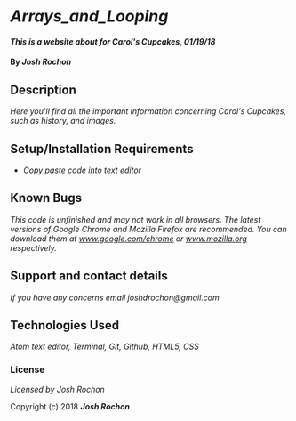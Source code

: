 # _Arrays_and_Looping_

#### _This is a website about for Carol's Cupcakes, 01/19/18_

#### By _**Josh Rochon**_

## Description

_Here you'll find all the important information concerning Carol's Cupcakes, such as history, and images._

## Setup/Installation Requirements

* _Copy paste code into text editor_

## Known Bugs

_This code is unfinished and may not work in all browsers. The latest versions of Google Chrome and Mozilla Firefox are recommended. You can download them at www.google.com/chrome or www.mozilla.org respectively._

## Support and contact details

_If you have any concerns email joshdrochon@gmail.com_

## Technologies Used

_Atom text editor, Terminal, Git, Github, HTML5, CSS_

### License

*Licensed by Josh Rochon*

Copyright (c) 2018 **_Josh Rochon_**
